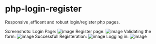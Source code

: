 # php-login-register
Responsive ,efficent and robust  login/register php pages.

Screenshots:
Login Page:
![image](https://cloud.githubusercontent.com/assets/20264110/16687154/6b4e21d2-4534-11e6-83ef-abdacae9fcdf.png)
Register page:
![image](https://cloud.githubusercontent.com/assets/20264110/16687139/58901956-4534-11e6-8c7c-2f4cc9d73b5d.png)
Validating the form:
![image](https://cloud.githubusercontent.com/assets/20264110/16687178/9676209e-4534-11e6-9c7a-8f689de69fcb.png)
Successfull Registeration:
![image](https://cloud.githubusercontent.com/assets/20264110/16687202/b94ace08-4534-11e6-9ad9-fa9a19db3c83.png)
Logging in:
![image](https://cloud.githubusercontent.com/assets/20264110/16687584/23d44f72-4537-11e6-963a-b02b240c2e21.png)


